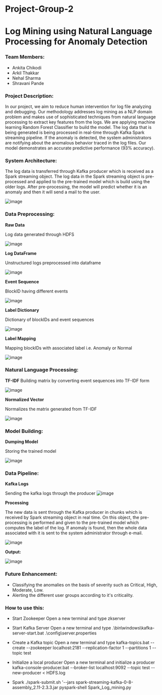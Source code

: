 # Project-Group-2


# Log Mining using Natural Language Processing for Anomaly Detection



### **Team Members:**

- Ankita Chikodi                              
- Arkil Thakkar                                 
- Nehal Sharma                         
- Shravani Pande



### **Project Description:**

In our project, we aim to reduce human intervention for log file analyzing and debugging. Our methodology addresses log mining as a NLP domain problem and makes use of sophisticated techniques from natural language processing to extract key features from the logs. We are applying machine learning Random Forest Classifier to build the model. The log data that is being generated is being processed in real-time through Kafka Spark streaming pipeline. If the anomaly is detected, the system administrators are notifying about the anomalous behavior traced in the log files. Our model demonstrates an accurate predictive performance (93% accuracy).

### **System Architecture:**

The log data is transferred through Kafka producer which is received as a Spark streaming object. The log data in the Spark streaming object is pre-processed and applied to the pre-trained model which is build using the older logs. After pre-processing, the model will predict whether it is an anomaly and then it will send a mail to the user.

![image](https://user-images.githubusercontent.com/47070167/57565603-a8b03980-7375-11e9-9c41-86370a0de1ad.png)



### **Data Preprocessing:**

**Raw Data**

Log data generated through HDFS 

![image](https://user-images.githubusercontent.com/47070167/57565520-5884a780-7374-11e9-9dfe-9dd4e631451f.png)


**Log DataFrame**

Unstructured logs preprocessed into dataframe

![image](https://user-images.githubusercontent.com/47070167/57565523-74884900-7374-11e9-8311-9aaaf5b3e4f7.png)


**Event Sequence**

BlockID having different events 

![image](https://user-images.githubusercontent.com/47070167/57565521-6a664a80-7374-11e9-8b18-ea7ab5d0cd22.png)


**Label Dictionary**

Dictionary of blockIDs and event sequences

![image](https://user-images.githubusercontent.com/47070167/57565539-aef1e600-7374-11e9-9a77-cb7cd0b8c5a2.png)


**Label Mapping**

Mapping blockIDs with associated label i.e. Anomaly or Normal

![image](https://user-images.githubusercontent.com/47070167/57565534-a00b3380-7374-11e9-8da2-51ae87e11721.png)

### **Natural Language Processing:**
**TF-IDF**
Building matrix by converting event sequences into TF-IDF form

![image](https://user-images.githubusercontent.com/47070167/57565552-ed87a080-7374-11e9-92ae-eb77ee142aa4.png)

**Normalized Vector**

Normalizes the matrix generated from TF-IDF

![image](https://user-images.githubusercontent.com/47070167/57565561-0f812300-7375-11e9-8023-1360253fa09c.png)


### **Model Building:**
**Dumping Model**

Storing the trained model

![image](https://user-images.githubusercontent.com/47070167/57565565-2758a700-7375-11e9-991f-48f016dbf913.png)


### **Data Pipeline:**

**Kafka Logs**

Sending the kafka logs through the producer
![image](https://user-images.githubusercontent.com/47070167/57565902-908ee900-737a-11e9-8d58-2343fba31175.png)

**Processing**

The new data is sent through the Kafka producer in chunks which is received by Spark streaming object in real time. On this object, the pre-processing is performed and given to the pre-trained model which computes the label of the log. If anomaly is found, then the whole data associated with it is sent to the system administrator through e-mail.

![image](https://user-images.githubusercontent.com/47070167/57566970-6859b700-7387-11e9-9c7d-96de39dafe1e.png)


**Output:**

![image](https://user-images.githubusercontent.com/47070167/57566127-c7b2c980-737d-11e9-86ed-0b1e935b19a4.png)

### **Future Enhancement:**

- Classifying the anomalies on the basis of severity such as Critical, High, Moderate, Low.
- Alerting the different user groups according to it's criticality.
 

### **How to use this:**

- Start Zookeeper
  Open a new terminal and type zkserver

- Start Kafka Server
   Open a new terminal and type
  .\bin\windows\kafka-server-start.bat .\config\server.properties 

- Create a Kafka topic
  Open a new terminal and type
  kafka-topics.bat --create --zookeeper localhost:2181 --replication-factor 1 --partitions 1 --topic test

- Initialize a local producer 
  Open a new terminal and initialize a producer
  kafka-console-producer.bat --broker-list localhost:9092 --topic test \--new-producer < HDFS.log

- Spark 
  ./spark-submit.sh '--jars spark-streaming-kafka-0-8-assembly_2.11-2.3.3.jar pyspark-shell Spark_Log_mining.py




